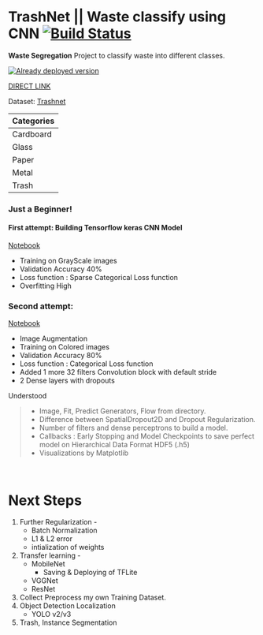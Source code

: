 # TrashNet || Waste classify using CNN  [![Build Status](https://travis-ci.org/vasantvohra/TrashNet.svg?branch=master)](https://travis-ci.org/vasantvohra/TrashNet/)
**Waste Segregation** Project to classify waste into different classes. <br>

[![Already deployed version](https://www.heroku.com)](https://trashnet.herokuapp.com)

[DIRECT LINK](https://trashnet.herokuapp.com)

Dataset: [Trashnet](https://github.com/garythung/trashnet)

| Categories|        
|---------|
|Cardboard|
|Glass|
|Paper|
|Metal|
|Trash|

### Just a Beginner!

#### First attempt: Building Tensorflow keras CNN Model
[Notebook](https://github.com/AMEERAZAM08/wasteclassification/blob/master/Notebooks/Trashnet%20CNN%2040%25.ipynb)

- Training on GrayScale images
- Validation Accuracy 40%
- Loss function : Sparse Categorical Loss function
- Overfitting High

### Second attempt:
[Notebook](https://github.com/AMEERAZAM08/wasteclassification/blob/master/Notebooks/Trashnet%20CNN%2080%25.ipynb)

- Image Augmentation
- Training on Colored images
- Validation Accuracy 80%
- Loss function : Categorical Loss function
- Added 1 more 32 filters Convolution block with default stride
- 2 Dense layers with dropouts

Understood
> - Image, Fit, Predict  Generators, Flow from directory.
>  - Difference between SpatialDropout2D and Dropout Regularization.
>   - Number of filters and dense perceptrons to build a model.
>  - Callbacks : Early Stopping and Model Checkpoints to save perfect model on Hierarchical Data Format HDF5 (.h5)  
>  - Visualizations by Matplotlib



<br>


# Next Steps
1. Further Regularization -
	- Batch Normalization
	-  L1 & L2 error
	- intialization of weights
2. Transfer learning -
	- MobileNet
		- Saving & Deploying of TFLite
	- VGGNet
	- ResNet
3. Collect Preprocess my own Training Dataset.
4. Object Detection Localization
	- YOLO v2/v3
5. Trash, Instance Segmentation
